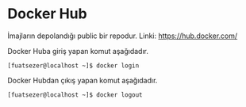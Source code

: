 # Docker Hub
İmajların depolandığı public bir repodur. Linki: https://hub.docker.com/

Docker Huba giriş yapan komut aşağıdadır.
```console
[fuatsezer@localhost ~]$ docker login
```
Docker Hubdan çıkış yapan komut aşağıdadır.
```console
[fuatsezer@localhost ~]$ docker logout
```


